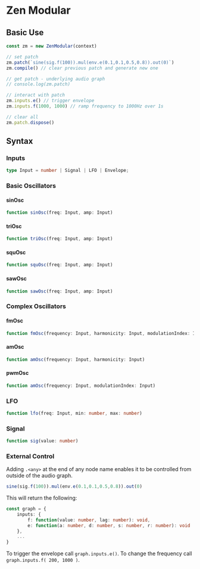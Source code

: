 # Zen Modular

## Basic Use
```js
const zm = new ZenModular(context)

// set patch
zm.patch(`sine(sig.f(100)).mul(env.e(0.1,0.1,0.5,0.8)).out(0)`)
zm.compile() // clear previous patch and generate new one

// get patch - underlying audio graph
// console.log(zm.patch)

// interact with patch
zm.inputs.e() // trigger envelope
zm.inputs.f(1000, 1000) // ramp frequency to 1000Hz over 1s

// clear all 
zm.patch.dispose()
```
## Syntax
### Inputs
```ts
type Input = number | Signal | LFO | Envelope;
```
### Basic Oscillators
#### sinOsc
```ts
function sinOsc(freq: Input, amp: Input)
```
#### triOsc
```ts
function triOsc(freq: Input, amp: Input)
```
#### squOsc
```ts
function squOsc(freq: Input, amp: Input)
```
#### sawOsc
```ts
function sawOsc(freq: Input, amp: Input)
```

### Complex Oscillators
#### fmOsc
```ts
function fmOsc(frequency: Input, harmonicity: Input, modulationIndex: Input)
```
#### amOsc
```ts
function amOsc(frequency: Input, harmonicity: Input)
```
#### pwmOsc
```ts
function amOsc(frequency: Input, modulationIndex: Input)
```

### LFO
```ts
function lfo(freq: Input, min: number, max: number)
```

### Signal
```ts
function sig(value: number)
```

### External Control
Adding `.<any>` at the end of any node name enables it to be controlled from outside of the audio graph.
```ts
sine(sig.f(100)).mul(env.e(0.1,0.1,0.5,0.8)).out(0)
```
This will return the following:
```ts
const graph = {
    inputs: {
        f: function(value: number, lag: number): void,
        e: function(a: number, d: number, s: number, r: number): void
    },
    ...
}
```
To trigger the envelope call `graph.inputs.e()`. To change the frequency call `graph.inputs.f( 200, 1000 )`.
